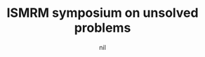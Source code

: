 ---
title: "ISMRM symposium on unsolved problems"
project_id: 
date: nil
conference_id: ""
presenters:
   - peter_bandettini
summary: "<p>ISMRM symposium on unsolved problems</p>"
file: /assets/presentations/T225.ppt
filename: T225.ppt
layout: presentation
---
